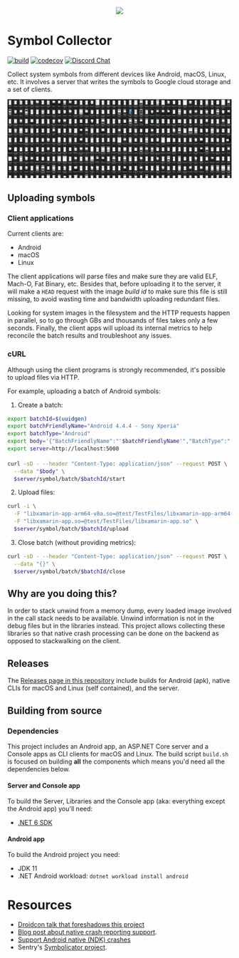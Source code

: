 <p align="center">
  <a href="https://sentry.io" target="_blank" align="center">
    <img src="https://sentry-brand.storage.googleapis.com/sentry-logo-black.png" width="280">
  </a>
  <br />
</p>

# Symbol Collector
[![build](https://github.com/getsentry/symbol-collector/workflows/build/badge.svg?branch=main)](https://github.com/getsentry/symbol-collector/actions?query=branch%3Amain)
[![codecov](https://codecov.io/gh/getsentry/symbol-collector/branch/main/graph/badge.svg)](https://codecov.io/gh/getsentry/symbol-collector)
[![Discord Chat](https://img.shields.io/discord/621778831602221064.svg)](https://discord.gg/Ww9hbqr)

Collect system symbols from different devices like Android, macOS, Linux, etc.
It involves a server that writes the symbols to Google cloud storage and a set of clients.

![Symbol Collector on a device farm](.github/SymbolCollector.png?raw=true "Devices")

## Uploading symbols

### Client applications

Current clients are:

* Android
* macOS
* Linux

The client applications will parse files and make sure they are valid ELF, Mach-O, Fat Binary, etc.
Besides that, before uploading it to the server, it will make a `HEAD` request with the image _build id_ to make sure
this file is still missing, to avoid wasting time and bandwidth uploading redundant files.

Looking for system images in the filesystem and the HTTP requests happen in parallel, so to go through GBs and thousands of files takes only a few seconds.
Finally, the client apps will upload its internal metrics to help reconcile the batch results and troubleshoot any issues.


### cURL
Although using the client programs is strongly recommended, it's possible to upload files via HTTP.

For example, uploading a batch of Android symbols:

1. Create a batch:

```sh
export batchId=$(uuidgen)
export batchFriendlyName="Android 4.4.4 - Sony Xperia"
export batchType="Android"
export body='{"BatchFriendlyName":"'$batchFriendlyName'","BatchType":"'$batchType'"}'
export server=http://localhost:5000

curl -sD - --header "Content-Type: application/json" --request POST \
  --data "$body" \
  $server/symbol/batch/$batchId/start
```
2. Upload files:

```sh
curl -i \
  -F "libxamarin-app-arm64-v8a.so=@test/TestFiles/libxamarin-app-arm64-v8a.so" \
  -F "libxamarin-app.so=@test/TestFiles/libxamarin-app.so" \
  $server/symbol/batch/$batchId/upload
```
3. Close batch (without providing metrics): 

```sh
curl -sD - --header "Content-Type: application/json" --request POST \
  --data "{}" \
  $server/symbol/batch/$batchId/close
```

## Why are you doing this?

In order to stack unwind from a memory dump, every loaded image involved in the call stack needs to be available.
Unwind information is not in the debug files but in the libraries instead.
This project allows collecting these libraries so that native crash processing can be done on the backend as opposed to stackwalking on the client.

## Releases

The [Releases page in this repository](https://github.com/getsentry/symbol-collector/releases) include builds for Android (apk), native CLIs for macOS and Linux (self contained), and the server.

## Building from source

### Dependencies

This project includes an Android app, an ASP.NET Core server and a Console apps as CLI clients for macOS and Linux.
The build script `build.sh` is focused on building **all** the components which means you'd need all the dependencies below.

#### Server and Console app

To build the Server, Libraries and the Console app (aka: everything except the Android app) you'll need:
* [.NET 6 SDK](https://dot.net)

#### Android app

To build the Android project you need:
* JDK 11
* .NET Android workload: `dotnet workload install android`

# Resources

* [Droidcon talk that foreshadows this project](https://player.vimeo.com/video/380844400)
* [Blog post about native crash reporting support](https://blog.sentry.io/2019/09/26/fixing-native-apps-with-sentry).
* [Support Android native (NDK) crashes](https://blog.sentry.io/2019/11/25/adding-native-support-to-our-android-sdk/)
* Sentry's [Symbolicator project](https://github.com/getsentry/symbolicator).
